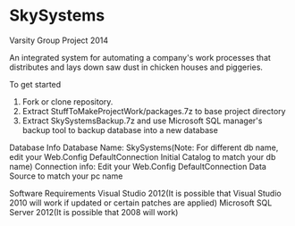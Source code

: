 SkySystems
==========

Varsity Group Project 2014

An integrated system for automating a company's work processes
that distributes and lays down saw dust in chicken houses and piggeries.

To get started
1. Fork or clone repository.
2. Extract StuffToMakeProjectWork/packages.7z to base project directory
3. Extract SkySystemsBackup.7z and use Microsoft SQL manager's backup tool to backup database into a new database

Database Info
Database Name: SkySystems(Note: For different db name, edit your 
                          Web.Config DefaultConnection Initial Catalog to match your db name)
Connection info: Edit your Web.Config DefaultConnection Data Source to match your pc name

Software Requirements
Visual Studio 2012(It is possible that Visual Studio 2010 will work if updated or certain patches are applied)
Microsoft SQL Server 2012(It is possible that 2008 will work)
